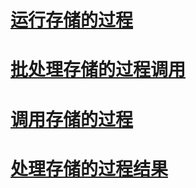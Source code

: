 # [运行存储的过程](running-stored-procedures.md)
# [批处理存储的过程调用](batching-stored-procedure-calls.md)
# [调用存储的过程](calling-a-stored-procedure.md)
# [处理存储的过程结果](processing-stored-procedure-results.md)
